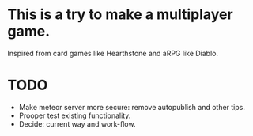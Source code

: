# This is a try to make a multiplayer game.
Inspired from card games like Hearthstone and aRPG like Diablo.

# TODO
* Make meteor server more secure: remove autopublish and other tips.
* Prooper test existing functionality.
* Decide: current way and work-flow.
